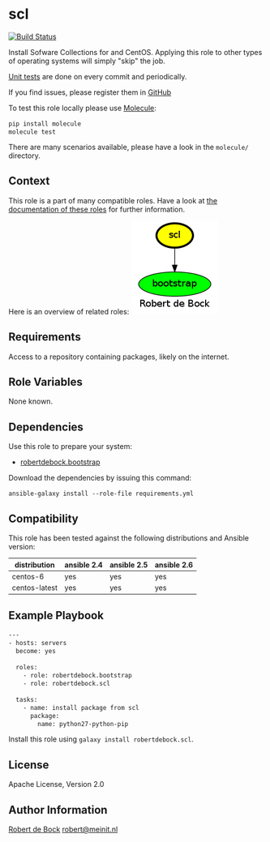 scl
=========

[![Build Status](https://travis-ci.org/robertdebock/ansible-role-scl.svg?branch=master)](https://travis-ci.org/robertdebock/ansible-role-scl)

Install Sofware Collections for and CentOS.
Applying this role to other types of operating systems will simply "skip" the job.

[Unit tests](https://travis-ci.org/robertdebock/ansible-role-scl) are done on every commit and periodically.

If you find issues, please register them in [GitHub](https://github.com/robertdebock/ansible-role-scl/issues)

To test this role locally please use [Molecule](https://github.com/metacloud/molecule):
```
pip install molecule
molecule test
```
There are many scenarios available, please have a look in the `molecule/` directory.

Context
-------
This role is a part of many compatible roles. Have a look at [the documentation of these roles](https://robertdebock.nl/) for further information.

Here is an overview of related roles:
![dependencies](https://raw.githubusercontent.com/robertdebock/drawings/artifacts/scl.png "Dependency")

Requirements
------------

Access to a repository containing packages, likely on the internet.

Role Variables
--------------

None known.

Dependencies
------------

Use this role to prepare your system:

- [robertdebock.bootstrap](https://travis-ci.org/robertdebock/ansible-role-bootstrap)

Download the dependencies by issuing this command:
```
ansible-galaxy install --role-file requirements.yml
```

Compatibility
-------------

This role has been tested against the following distributions and Ansible version:

|distribution|ansible 2.4|ansible 2.5|ansible 2.6|
|------------|-----------|-----------|-----------|
|centos-6|yes|yes|yes|
|centos-latest|yes|yes|yes|

Example Playbook
----------------

```
---
- hosts: servers
  become: yes

  roles:
    - role: robertdebock.bootstrap
    - role: robertdebock.scl

  tasks:
    - name: install package from scl
      package:
        name: python27-python-pip
```

Install this role using `galaxy install robertdebock.scl`.

License
-------

Apache License, Version 2.0

Author Information
------------------

[Robert de Bock](https://robertdebock.nl/) <robert@meinit.nl>

